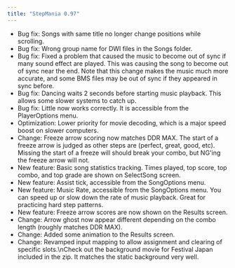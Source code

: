 ```yaml
---
title: "StepMania 0.97"
---
```


- Bug fix: Songs with same title no longer change positions while scrolling.
- Bug fix: Wrong group name for DWI files in the Songs folder.
- Bug fix: Fixed a problem that caused the music to become out of sync if many sound effect are played. This was causing the song to become out of sync near the end. Note that this change makes the music much more accurate, and some BMS files may be out of sync if they appeared in sync before.
- Bug fix: Dancing waits 2 seconds before starting music playback. This allows some slower systems to catch up.
- Bug fix: Little now works correctly. It is accessible from the PlayerOptions menu.
- Optimization: Lower priority for movie decoding, which is a major speed boost on slower computers.
- Change: Freeze arrow scoring now matches DDR MAX. The start of a freeze arrow is judged as other steps are (perfect, great, good, etc). Missing the start of a freeze will should break your combo, but NG'ing the freeze arrow will not.
- New feature: Basic song statistics tracking. Times played, top score, top combo, and top grade are shown on SelectSong screen.
- New feature: Assist tick, accessible from the SongOptions menu.
- New feature: Music Rate, accessible from the SongOptions menu. You can speed up or slow down the rate of music playback. Great for practicing hard step patterns.
- New feature: Freeze arrow scores are now shown on the Results screen.
- Change: Arrow ghost now appear different depending on the combo length (roughly matches DDR MAX).
- Change: Added some animation to the Results screen.
- Change: Revamped input mapping to allow assignment and clearing of specific slots.\nCheck out the background movie for Festival Japan included in the zip. It matches the static background very well.